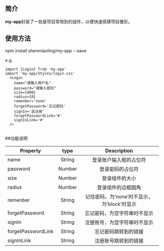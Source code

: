 
## 简介

<strong>my-app</strong>封装了一些是项目常用到的组件，以便快速搭建项目雏形。

## 使用方法

npm install shenmiaoling/my-app --save

e.g.

```
import {Login} from 'my-app'
import 'my-app/Styles/login.css'
  <Login
    name="请输入用户名"
    password="请输入密码"
    size={400}
    radius={0}
    remenber='none'
    forgetPassword='忘记密码'
    signIn='去注册'
    forgetPasswordLink='#'
    signInLink='#'
  />
	

```
##功能说明


| Property   |     type      |  Description |
|----------|:-------------:|:------:|
| name |  String | 登录账户输入框的占位符 |
| password |    Number   |   登录密码的占位符 |
| size | Number |    登录组件的大小 |
| radius |  Number | 登录组件的边框圆角 |
| remenber |    String   |   记住密码，为‘none’时不显示，为‘block’时显示 |
| forgetPassword | String |   忘记密码，为空字符串时不显示 |
| signIn |  String | 注册账号，为空字符串时不显示 |
| forgetPasswordLink |    String   |   忘记密码跳转到的链接 |
| signInLink | String |    注册账号跳转到的链接 |